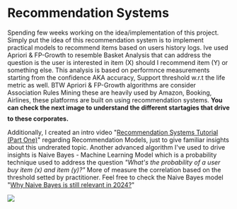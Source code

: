 # Recommendation Systems

Spending few weeks working on the idea/implementation of this project. Simply put the idea of this recommendation system is to implement practical models to recommend items based on users history logs. Ive used Apriori & FP-Growth to resemble Basket Analysis that can address the question is the user is interested in item (X) should I recommend item (Y) or something else. This analysis is based on performnce measurements starting from the confidence AKA accuracy, Support threshold w.r.t the life metric as well.
BTW Apriori & FP-Growth algorithms are consider Association Rules Mining these are heavily used by Amazon, Booking, Airlines, these platforms are built on using recommendation systems. **You can check the next image to understand the different startagies that drive $$$$ to these corporates.**

Additionally, I created an intro video "[Recommendation Systems Tutorial (Part One)](https://www.youtube.com/watch?v=QyiqVo7pf9I&ab_channel=TechTwinsforDataScience)" regarding Recommendation Models, just to give familiar insights about this undrerated topic.
Another advanced algorithm I've used to drive insights is Naive Bayes - Machine Learning Model which is a probability technique used to address the question *"What's the probability of a user buy item (x) and item (y)?"* More of measure the correlation based on the threshold setted by practitioner. Feel free to check the Naive Bayes model "[Why Naive Bayes is still relevant in 2024?](https://www.youtube.com/watch?v=HklVjviGneU&ab_channel=TechTwinsforDataScience)"

![](https://github.com/RonySoliman/Recommendation-Systems-/blob/main/23.10.2023_00.49.43_REC.png)
